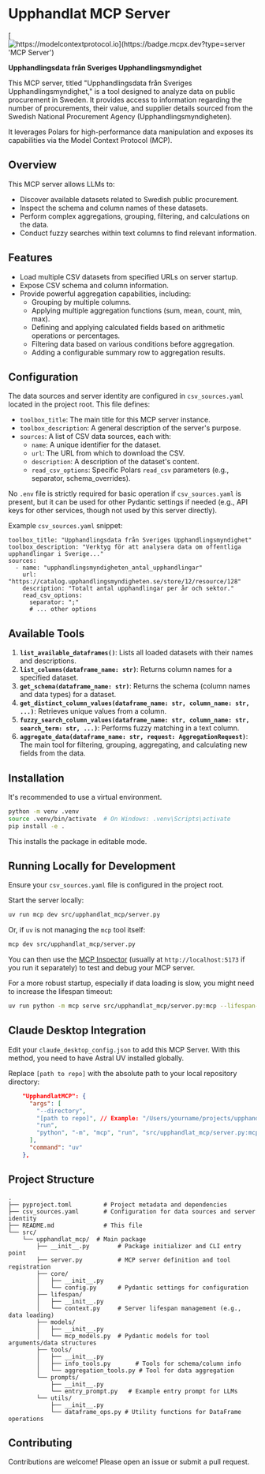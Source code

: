 # Upphandlat MCP Server

[![https://modelcontextprotocol.io](https://badge.mcpx.dev?type=server 'MCP Server')](https://modelcontextprotocol.io)

**Upphandlingsdata från Sveriges Upphandlingsmyndighet**

This MCP server, titled "Upphandlingsdata från Sveriges Upphandlingsmyndighet," is a tool designed to analyze data on public procurement in Sweden. It provides access to information regarding the number of procurements, their value, and supplier details sourced from the Swedish National Procurement Agency (Upphandlingsmyndigheten).

It leverages Polars for high-performance data manipulation and exposes its capabilities via the Model Context Protocol (MCP).

## Overview

This MCP server allows LLMs to:
- Discover available datasets related to Swedish public procurement.
- Inspect the schema and column names of these datasets.
- Perform complex aggregations, grouping, filtering, and calculations on the data.
- Conduct fuzzy searches within text columns to find relevant information.

## Features
- Load multiple CSV datasets from specified URLs on server startup.
- Expose CSV schema and column information.
- Provide powerful aggregation capabilities, including:
    - Grouping by multiple columns.
    - Applying multiple aggregation functions (sum, mean, count, min, max).
    - Defining and applying calculated fields based on arithmetic operations or percentages.
    - Filtering data based on various conditions before aggregation.
    - Adding a configurable summary row to aggregation results.

## Configuration
The data sources and server identity are configured in `csv_sources.yaml` located in the project root. This file defines:
- `toolbox_title`: The main title for this MCP server instance.
- `toolbox_description`: A general description of the server's purpose.
- `sources`: A list of CSV data sources, each with:
    - `name`: A unique identifier for the dataset.
    - `url`: The URL from which to download the CSV.
    - `description`: A description of the dataset's content.
    - `read_csv_options`: Specific Polars `read_csv` parameters (e.g., separator, schema_overrides).

No `.env` file is strictly required for basic operation if `csv_sources.yaml` is present, but it can be used for other Pydantic settings if needed (e.g., API keys for other services, though not used by this server directly).

Example `csv_sources.yaml` snippet:
```
toolbox_title: "Upphandlingsdata från Sveriges Upphandlingsmyndighet"
toolbox_description: "Verktyg för att analysera data om offentliga upphandlingar i Sverige..."
sources:
  - name: "upphandlingsmyndigheten_antal_upphandlingar"
    url: "https://catalog.upphandlingsmyndigheten.se/store/12/resource/128"
    description: "Totalt antal upphandlingar per år och sektor."
    read_csv_options:
      separator: ";"
      # ... other options
```

## Available Tools
1.  **`list_available_dataframes()`**: Lists all loaded datasets with their names and descriptions.
2.  **`list_columns(dataframe_name: str)`**: Returns column names for a specified dataset.
3.  **`get_schema(dataframe_name: str)`**: Returns the schema (column names and data types) for a dataset.
4.  **`get_distinct_column_values(dataframe_name: str, column_name: str, ...)`**: Retrieves unique values from a column.
5.  **`fuzzy_search_column_values(dataframe_name: str, column_name: str, search_term: str, ...)`**: Performs fuzzy matching in a text column.
6.  **`aggregate_data(dataframe_name: str, request: AggregationRequest)`**: The main tool for filtering, grouping, aggregating, and calculating new fields from the data.

## Installation

It's recommended to use a virtual environment.

```bash
python -m venv .venv
source .venv/bin/activate  # On Windows: .venv\Scripts\activate
pip install -e .
```
This installs the package in editable mode.

## Running Locally for Development

Ensure your `csv_sources.yaml` file is configured in the project root.

Start the server locally:
```bash
uv run mcp dev src/upphandlat_mcp/server.py
```
Or, if `uv` is not managing the `mcp` tool itself:
```bash
mcp dev src/upphandlat_mcp/server.py
```

You can then use the [MCP Inspector](https://github.com/modelcontextprotocol/inspector) (usually at `http://localhost:5173` if you run it separately) to test and debug your MCP server.

For a more robust startup, especially if data loading is slow, you might need to increase the lifespan timeout:
```bash
uv run python -m mcp serve src/upphandlat_mcp/server.py:mcp --lifespan-timeout 120
```

## Claude Desktop Integration

Edit your `claude_desktop_config.json` to add this MCP Server. With this method, you need to have Astral UV installed globally.

Replace `[path to repo]` with the absolute path to your local repository directory:

```json
    "UpphandlatMCP": {
      "args": [
        "--directory",
        "[path to repo]", // Example: "/Users/yourname/projects/upphandlat-mcp"
        "run",
        "python", "-m", "mcp", "run", "src/upphandlat_mcp/server.py:mcp", "--transport", "stdio"
      ],
      "command": "uv"
    },
```

## Project Structure
```
.
├── pyproject.toml         # Project metadata and dependencies
├── csv_sources.yaml       # Configuration for data sources and server identity
├── README.md              # This file
└── src/
    └── upphandlat_mcp/  # Main package
        ├── __init__.py        # Package initializer and CLI entry point
        ├── server.py          # MCP server definition and tool registration
        ├── core/
        │   ├── __init__.py
        │   └── config.py      # Pydantic settings for configuration
        ├── lifespan/
        │   ├── __init__.py
        │   └── context.py     # Server lifespan management (e.g., data loading)
        ├── models/
        │   ├── __init__.py
        │   └── mcp_models.py  # Pydantic models for tool arguments/data structures
        ├── tools/
        │   ├── __init__.py
        │   ├── info_tools.py       # Tools for schema/column info
        │   └── aggregation_tools.py # Tool for data aggregation
        └── prompts/
            ├── __init__.py
            └── entry_prompt.py   # Example entry prompt for LLMs
        └── utils/
            ├── __init__.py
            └── dataframe_ops.py # Utility functions for DataFrame operations
```

## Contributing
Contributions are welcome! Please open an issue or submit a pull request.
